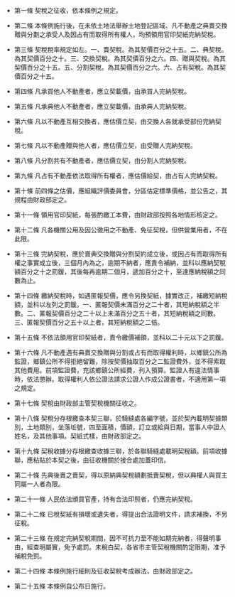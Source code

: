 * 第一條 契稅之征收，依本條例之規定。

* 第二條 本條例施行後，在未依土地法舉辦土地登記區域、凡不動產之典賣交換贈與分劃之承受人及因占有而取得所有權人，均預領用官印契紙完納契稅。

* 第三條 契稅稅率規定如左。一、賣契稅。為其契價百分之十五。二、典契稅。為其契價百分之十。三、交換契稅。為其契價百分之六。四、贈與契稅。為其契價百分之十五。五、分割契稅。為其契價百分之六。六、占有契稅。為其契價百分之十五。

* 第四條 凡承買他人不動產者，應立契載價，由承買人完納契稅。

* 第五條 凡承典他人不動產者，應立契載價，由承典人完納契稅。

* 第六條 凡以不動產互相交換者，應估價立契，由交換人各就承受部份完納契稅。

* 第七條 凡以不動產贈與他人者，應估價立契，由受贈人完納契稅。

* 第八條 凡分割共有不動產者，應估價立契，由分割人完納契稅。

* 第九條 凡占有不動產依法取得所有權者，應估價給契，由占有人完納契稅。

* 第十條 前四條之估價，應組織評價委員會，分區估定標準價格，並公告之，其規程由財政部定之。

* 第十一條 領用官印契紙，每張酌繳工本費，由財政部按照各地情形核定之。

* 第十二條 凡各機關公用及因公徵用之不動產、免征契稅，但供營業用者，不在此限。

* 第十三條 完納契稅，應於賣典交換贈與分割契約成立後，或因占有而取得所有權之事實成立後，三個月內為之，逾期不納者，應責令補納，並科以應納契稅額百分之十之罰鍰，其後每再逾期二個月，遞加百分之十，至達應納稅額之同數為止。

* 第十四條 繳納契稅時，如遇匿報契價，應令另換契紙，據實改正，補繳短納稅額，並科以左列之罰鍰。一、匿報契價未滿百分之二十者，其短納稅額之半數。二、匿報契價百分之二十以上未滿百分之五十者，其短納稅額之同數。三、匿報契價百分之五十以上者，其短納稅額之二倍。

* 第十五條 不依法領用官印契紙者，責令繳價補領，並科以二十元以下之罰鍰。

* 第十六條 凡不動產遇有典賣交換贈與分割或占有而取得權利時，以鄉鎮公所為監證，鄉鎮公所不得拒絕留難，除按契價抽取百分之二監證費外，並不得索取其他費用。前項監證費，充該鄉鎮公所經費，列入預算。監證人有違法情事時，依法懲辦。取得權利人依公證法請求公證人作成公證書者，不適用第一項之規定。

* 第十七條 契稅由財政部主管契稅機關征收之。

* 第十八條 契稅分存根繳查本契三聯，於騎縫處各編字號，並於契內載明契據類別，土地類別，坐落坵號，四至面積，價額，訂立或給與日期，當事人中證人姓名，及其他事項。契紙式樣，由財政部定之。

* 第十九條 契稅收據分存根繳查收據三聯，於各聯騎縫處載明契稅額。前項收據聯，應粘貼於本契之後，由征收機關於接合處加蓋印信。

* 第二十條 先典後賣之賣契，得以原納典契稅額劃抵賣契稅，但以典權人與買主同屬一人者為限。

* 第二十一條 人民依法頒買官產，持有合法印照者，仍應完納契稅。

* 第二十二條 已稅契紙有損壞或遺失者，得提出合法證明文件，請求補換，不另征稅。

* 第二十三條 在規定完納契稅期間，因不可抗力至不能如期完納者，得聲明事由，經查明屬實，免予處罰。未稅白契，各省市主管契稅機關酌定限期，准予補稅免罰。

* 第二十四條 本條例施行細則及征收契稅考成辦法，由財政部定之。

* 第二十五條 本條例自公布日施行。


